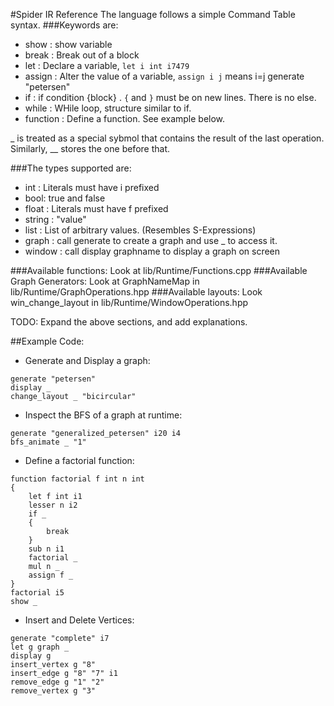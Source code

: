 #Spider IR Reference
The language follows a simple Command Table syntax.
###Keywords are:
* show : show variable
* break : Break out of a block
* let : Declare a variable, `let i int i7479`
* assign : Alter the value of a variable, `assign i j` means i=j  generate "petersen"
* if : if condition {block} . `{` and `}` must be on new lines. There is no else.
* while : WHile loop, structure similar to if.
* function : Define a function. See example below.

_ is treated as a special sybmol that contains the result of the last operation.  
Similarly, __ stores the one before that.

###The types supported are:
* int : Literals must have i prefixed 
* bool: true and false
* float : Literals must have f prefixed
* string : "value"
* list : List of arbitrary values. (Resembles S-Expressions)
* graph : call generate to create a graph and use _ to access it.
* window : call display graphname to display a graph on screen

###Available functions:
Look at lib/Runtime/Functions.cpp
###Available Graph Generators:
Look at GraphNameMap in lib/Runtime/GraphOperations.hpp
###Available layouts:
Look win_change_layout in lib/Runtime/WindowOperations.hpp

TODO: Expand the above sections, and add explanations.

##Example Code:
* Generate and Display a graph:
```
generate "petersen"
display _
change_layout _ "bicircular"
```

* Inspect the BFS of a graph at runtime:
```
generate "generalized_petersen" i20 i4
bfs_animate _ "1"
```
* Define a factorial function:
```
function factorial f int n int
{
    let f int i1
    lesser n i2
    if _
    {
        break
    }
    sub n i1
    factorial _
    mul n _
    assign f _
}
factorial i5
show _
```
* Insert and Delete Vertices:
```
generate "complete" i7
let g graph _
display g
insert_vertex g "8"
insert_edge g "8" "7" i1
remove_edge g "1" "2"
remove_vertex g "3"
```
